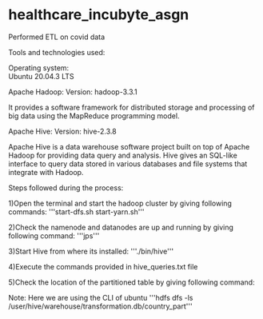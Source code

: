 # healthcare_incubyte_asgn
Performed ETL on covid data


Tools and technologies used:

Operating system:  
Ubuntu 20.04.3 LTS


Apache Hadoop:
Version: 
hadoop-3.3.1

It provides a software framework for distributed storage and processing of big data using the MapReduce programming model.

Apache Hive:
Version: 
hive-2.3.8

Apache Hive is a data warehouse software project built on top of Apache Hadoop for providing data query and analysis. Hive gives an SQL-like interface to query data stored in various databases and file systems that integrate with Hadoop.

Steps followed during the process:

1)Open the terminal and start the hadoop cluster by giving following commands:
'''start-dfs.sh
start-yarn.sh'''

2)Check the namenode and datanodes are up and running by giving following command:
'''jps'''

3)Start Hive from where its installed:
'''./bin/hive'''

4)Execute the commands provided in hive_queries.txt file

5)Check the location of the partitioned table by giving following command:

Note: Here we are using the CLI of ubuntu
'''hdfs dfs -ls /user/hive/warehouse/transformation.db/country_part'''
